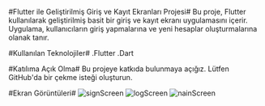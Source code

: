 #Flutter ile Geliştirilmiş Giriş ve Kayıt Ekranları Projesi#
Bu proje, Flutter kullanılarak geliştirilmiş basit bir giriş ve kayıt ekranı uygulamasını içerir. Uygulama, kullanıcıların giriş yapmalarına ve yeni hesaplar oluşturmalarına olanak tanır.

#Kullanılan Teknolojiler#
.Flutter
.Dart

#Katılıma Açık Olma#
Bu projeye katkıda bulunmaya açığız. Lütfen GitHub'da bir çekme isteği oluşturun.

#Ekran Görüntüleri#
![signScreen](https://github.com/AHMEDRUSTUM/flutter_login_pro/assets/164236168/e1f0767d-a815-4275-9350-d23d3b65e48e)
![logScreen](https://github.com/AHMEDRUSTUM/flutter_login_pro/assets/164236168/1bf6872a-ee75-4ca0-8701-46ded1a25b9c)
![nainScreen](https://github.com/AHMEDRUSTUM/flutter_login_pro/assets/164236168/31845eb0-0ffd-464d-b851-59ee5438c1de)
